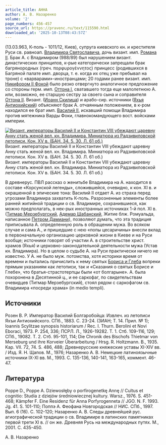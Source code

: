 ```yaml
---
article_title: АННА
author: А. В. Назаренко
volume: '2'
page_numbers: 456-457
source_url: https://pravenc.ru/text/115590.html
downloaded_at: '2025-10-13T08:43:57Z'
---
```


(13.03.963, К-поль - 1011/12, Киев), супруга киевского кн. и крестителя Руси св. равноап. [Владимира Святославича](<https://pravenc.ru/text/Владимира Святославича.html>), дочь визант. имп. [Романа II](<https://pravenc.ru/text/Роман II.html>). Брак А. с Владимиром (988/89) был нарушением визант. династических принципов, к-рые категорически запрещали брак багрянородных (греч. πορφυρογέννητος) принцесс (родившихся в Багряной палате имп. дворца, т. е. когда их отец уже пребывал на троне) с «варварами»-иностранцами; 20 годами ранее визант. имп. [Никифором II Фокой](<https://pravenc.ru/text/Никифором II Фокой.html>) было резко отвергнуто аналогичное предложение со стороны герм. имп. [Оттона I](<https://pravenc.ru/text/Оттон I.html>), сватавшего тогда еще малолетнюю А. или, возможно, ее старшую сестру за своего сына и соправителя [Оттона II](<https://pravenc.ru/text/Оттон II.html>). Визант. ([Иоанн Скилица](<https://pravenc.ru/text/Иоанн Скилица.html>)) и арабо-сир. источники ([Яхья Антиохийский](<https://pravenc.ru/text/Яхья Антиохийский.html>)) объясняют брак А. отчаянным положением, в к-ром находился ее брат имп. [Василий II](<https://pravenc.ru/text/Василий II.html>), искавший помощи Владимира против мятежника Варды Фоки, главнокомандующего вост. войсками империи.

[![Визант. императоры Василий II и Константин VIII убеждают царевну Анну стать женой вел. кн. Владимира. Миниатюра из Радзивиловской летописи. Кон. XV в. (БАН. 34. 5. 30. Л. 61 об.)](https://pravenc.ru/data/358/448/1234/i200.jpg "Кликните для увеличения картинки")](https://pravenc.ru/data/358/448/1234/i400.jpg)Визант. императоры Василий II и Константин VIII убеждают царевну Анну стать женой вел. кн. Владимира. Миниатюра из Радзивиловской летописи. Кон. XV в. (БАН. 34. 5. 30. Л. 61 об.)  
Визант. императоры Василий II и Константин VIII убеждают царевну Анну стать женой вел. кн. Владимира. Миниатюра из Радзивиловской летописи. Кон. XV в. (БАН. 34. 5. 30. Л. 61 об.)

В древнерус. ПВЛ рассказ о женитьбе Владимира на А. находится в составе «Корсунской легенды», сложившейся, очевидно, к кон. XI в. и окрашенной в эпические тона: Василий II отдает А. из страха перед угрозами Владимира захватить К-поль. Разрозненные элементы более ранней житийной традиции о св. Владимире, сохранившиеся, как можно предполагать, в нек-рых иностранных источниках 1-й пол. XI в. ([Титмар Мерзебургский](<https://pravenc.ru/text/Титмар Мерзебургский.html>), [Адемар Шабанский](<https://pravenc.ru/text/Адемар Шабанский.html>), Житие блж. Ромуальда, написанное [Петром Дамиани](<https://pravenc.ru/text/Петр Дамиани.html>)), позволяют думать, что эта традиция приписывала А. определенную роль в обращении мужа. Во всяком случае и сама А., и пришедшие с нею «попы цесаричины» внесли вклад в первоначальную организацию церковной жизни в Киеве и на Руси вообще; источники говорят об участии А. в строительстве христ. храмов (Яхья) и церковно-законодательной деятельности мужа (Устав кн. Владимира). Но в целом о судьбе А. на Руси практически ничего не известно. У А. не было муж. потомства, хотя историки время от времени и пытались причислить к нему святых [Бориса и Глеба](<https://pravenc.ru/text/Бориса и Глеба.html>) вопреки прямым указаниям как летописи, так и «Сказания о святых Борисе и Глебе», что братья-страстотерпцы были «от болгарыне». А. была похоронена в Десятинной ц., и ее саркофаг, по свидетельствам очевидцев (Титмар Мерзебургский), стоял рядом с саркофагом св. Владимира «посреди храма» (in medio templi).

## Источники

Розен В. Р. Император Василий Болгаробойца: Извлеч. из летописи Яхъи Антиохийского. СПб., 1883. С. 23-24. (ЗИАН; Т. 14. Прил. № 1); Ioannis Scylitzae synopsis historiarum / Rec. I. Thurn. Berolini et Novi Eboraci, 1973. P. 254, 336; ПСРЛ. Л., 1926-19282. Т. 1. Стб. 109-116, 129; СПб., 19082. Т. 2. Стб. 95-101, 114; Die Chronik des Bischofs Thietmar von Merseburg und ihre Korveier Überarbeitung / Hrsg. R. Holtzmann. B., 1935. Kap. VII. 72, 74. S. 486, 488; Древнерусские княжеские уставы XI-XIV вв. / Изд. Я. Н. Щапов. М., 1976; Назаренко А. В. Немецкие латиноязычные источники IX-XI вв. М., 1993. С. 135-136, 140-141, 163-165, коммент. 46-47.

## Литература

Poppe D., Poppe А. Dziewosłęby о porfirogenetkę Annę // Cultus et cognitio: Studia z dziejów średniowiecznej kultury. Warsz., 1976. S. 451-468; Kämpfer F. Eine Residenz für Anna Porfyrogenneta // JGO. N. F. 1993. Jg. 41. S. 101-110; Поппэ А. Феофана Новгородская // НИС. СПб., 1997. Вып. 6 (16). С. 102-120; Назаренко А. В. Следы древнейшей рус. агиографической традиции о св. Владимире в латинских памятниках первой трети XI в. // он же. Древняя Русь на международных путях. М., 2001. С. 435-450.

А. В. Назаренко
